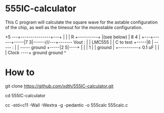 # 555IC-calculator
This C program will calculate the square wave for the astable configuration of the chip, as well as the timeout for the monostable configuration.

+5 ---+---------------+---+
      |               |   |
      R            +----------+
      |(see below) |  8   4   |
  +---+------+-----|7        3|------/\/\/\---+------- Vout
  :          |     |  LMC555  |               |
  C to test  +-----|6         |             -----
  :                |          |             -----
ground       +-----|2        5|----+          |
             |     |    1     |    |        ground
             |     +----------+  0.1 uF
             |          |          |
   Clock ----+        ground     ground
     ^
     
# How to
git clone https://github.com/xdth/555IC-calculator.git

cd 555IC-calculator

cc -std=c11 -Wall -Wextra -g -pedantic -o 555calc 555calc.c
